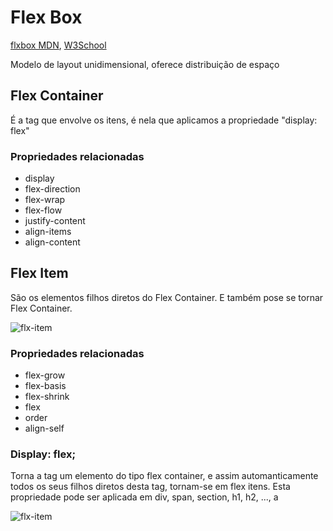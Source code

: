 # Flex Box

[flxbox MDN](https://developer.mozilla.org/en-US/docs/Web/CSS/CSS_Flexible_Box_Layout/Basic_Concepts_of_Flexbox), [W3School](https://www.w3schools.com/css/css3_flexbox.asp)

Modelo de layout unidimensional, oferece distribuição de espaço

## Flex Container
É a tag que envolve os itens, é nela que aplicamos a propriedade "display: flex"

### Propriedades relacionadas
- display
- flex-direction
- flex-wrap
- flex-flow
- justify-content
- align-items
- align-content


## Flex Item

São os elementos filhos diretos do Flex Container. E também pose se tornar Flex Container.


![flx-item](https://encrypted-tbn0.gstatic.com/images?q=tbn:ANd9GcRKQML4QVgTsqFV75YHn0eXWsACisYFv3Jq7A&usqp=CAU)


### Propriedades relacionadas

- flex-grow
- flex-basis
- flex-shrink
- flex
- order
- align-self

### Display: flex;

Torna a tag um elemento do tipo flex container, e assim automanticamente todos os seus filhos diretos desta tag, tornam-se em flex itens. Esta propriedade pode ser aplicada em div, span, section, h1, h2, ..., a

![flx-item](https://encrypted-tbn0.gstatic.com/images?q=tbn:ANd9GcRKQML4QVgTsqFV75YHn0eXWsACisYFv3Jq7A&usqp=CAU)
